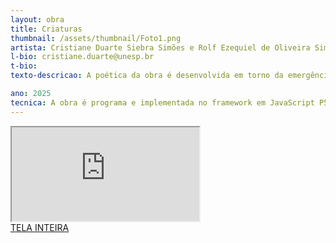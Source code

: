 ```yaml
---
layout: obra
title: Criaturas
thumbnail: /assets/thumbnail/Foto1.png
artista: Cristiane Duarte Siebra Simões e Rolf Ezequiel de Oliveira Simoes
l-bio: cristiane.duarte@unesp.br
t-bio: 
texto-descricao: A poética da obra é desenvolvida em torno da emergência da vida a partir de elementos mais simples. O som de base, constante e grave ao fundo, cria um contraste com a delicadeza dos movimentos das criaturas. O espaço é preenchido pelo som, que remete a profundezas oceânicas e uma sensação de estar submerso na água. Sobre a base sonora, ruídos emitidos pelas criaturas podem ser ouvidos. São texturas granulares de inspiração aquática, lembrando pequenos estalos de organismos marinhos (crustáceos, camarão). Esses sons individuais intensificam-se e alteram o panorama estéreo conforme a atividade e a posição de cada criatura na tela. Ao evoluírem, ganhando novos nós e arestas, as criaturas também emitem um novo ruído, breve e visceral, remetendo uma transformação. Essa composição sonora em camadas, sincronizada com os movimentos e atividades das criaturas, conferem uma ambiência sensorial que amplifica a percepção de vida e autonomia das criaturas. O resultado dessa convergência visual e sonora é uma experiência estética imersiva, na qual o público percebe um sistema coeso e orgânico.

ano: 2025
tecnica: A obra é programa e implementada no framework em JavaScript P5.js. Cada criatura é essencialmente representada por um grafo, cujos nós e arestas definem o corpo das criaturas. A obra faz uso de um modelo auto-gerativo baseado nos estudos de Wolfram (2020).
---
```


<iframe class="frame" scrolling="no" src="https://crisduarte.github.io/criaturas/"></iframe>
<br>
<a href="https://crisduarte.github.io/criaturas/" target="_blank">TELA INTEIRA</a>
